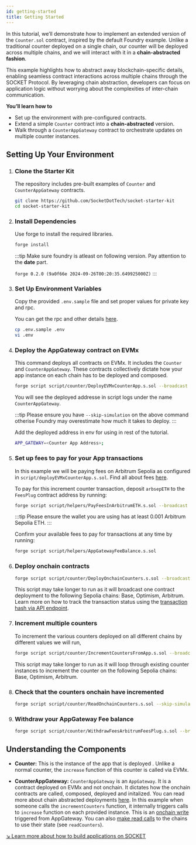 ```yaml
---
id: getting-started
title: Getting Started
---
```


In this tutorial, we’ll demonstrate how to implement an extended version of the `Counter.sol` contract, inspired by the default Foundry example. Unlike a traditional counter deployed on a single chain, our counter will be deployed across multiple chains, and we will interact with it in a **chain-abstracted fashion**.

This example highlights how to abstract away blockchain-specific details, enabling seamless contract interactions across multiple chains through the SOCKET Protocol. By leveraging chain abstraction, developers can focus on application logic without worrying about the complexities of inter-chain communication.

**You’ll learn how to**

- Set up the environment with pre-configured contracts.
- Extend a simple `Counter` contract into a **chain-abstracted** version.
- Walk through a `CounterAppGateway` contract to orchestrate updates on multiple counter instances.

## Setting Up Your Environment

1. ### Clone the Starter Kit

   The repository includes pre-built examples of `Counter` and `CounterAppGateway` contracts.

   ```bash
   git clone https://github.com/SocketDotTech/socket-starter-kit
   cd socket-starter-kit
   ```

1. ### Install Dependencies

   Use forge to install the required libraries.

   ```bash
   forge install
   ```

   :::tip
   Make sure foundry is atleast on following version. Pay attention to the **date** part.

   `forge 0.2.0 (9a0f66e 2024-09-26T00:20:35.649925000Z)`
   :::

1. ### Set Up Environment Variables

   Copy the provided `.env.sample` file and set proper values for private key and rpc.

   You can get the rpc and other details [here](/evmx).

   ```bash
   cp .env.sample .env
   vi .env
   ```

1. ### Deploy the AppGateway contract on EVMx

   This command deploys all contracts on EVMx. It includes the `Counter` and `CounterAppGateway`. These contracts collectively dictate how your app instance on each chain has to be deployed and composed.

   ```bash
   forge script script/counter/DeployEVMxCounterApp.s.sol --broadcast --skip-simulation --legacy --with-gas-price 0
   ```

   You will see the deployed addresse in script logs under the name `CounterAppGateway`.

   :::tip
   Please ensure you have `--skip-simulation` on the above command otherise Foundry may overestimate how much it takes to deploy.
   :::

   Add the deployed address in env for using in rest of the tutorial.

   ```bash
   APP_GATEWAY=<Counter App Address>;
   ```

1. ### Set up fees to pay for your App transactions

   In this example we will be paying fees on Arbitrum Sepolia as configured in `script/deployEVMxCounterApp.s.sol`. Find all about fees [here](/fees).

   To pay for this increment counter transaction, deposit `arbsepETH` to the `FeesPlug` contract address by running:

   ```bash
   forge script script/helpers/PayFeesInArbitrumETH.s.sol --broadcast  --skip-simulation
   ```

   :::tip
   Please ensure the wallet you are using has at least 0.001 Arbitrum Sepolia ETH.
   :::

   Confirm your available fees to pay for transactions at any time by running:

   ```bash
   forge script script/helpers/AppGatewayFeeBalance.s.sol
   ```

1. ### Deploy onchain contracts

   ```bash
   forge script script/counter/DeployOnchainCounters.s.sol --broadcast --skip-simulation --legacy --with-gas-price 0
   ```

   This script may take longer to run as it will broadcast one contract deployment to the following Sepolia chains: Base, Optimism, Arbitrum. Learn more on how to track the transaction status using the [transaction hash via API endpoint](/api#getdetailsbytxhash---transaction-hash-details).

1. ### Increment multiple counters

   To increment the various counters deployed on all different chains by different values we will run,

   ```bash
   forge script script/counter/IncrementCountersFromApp.s.sol --broadcast --skip-simulation --legacy --with-gas-price 0
   ```

   This script may take longer to run as it will loop through existing counter instances to increment the counter on the following Sepolia chains: Base, Optimism, Arbitrum.

1. ### Check that the counters onchain have incremented

   ```bash
   forge script script/counter/ReadOnchainCounters.s.sol --skip-simulation
   ```

1. ### Withdraw your AppGateway Fee balance

    ```bash
    forge script script/counter/WithdrawFeesArbitrumFeesPlug.s.sol --broadcast --skip-simulation --legacy --with-gas-price 0
    ```

## Understanding the Components

- **Counter:** This is the instance of the app that is deployed . Unlike a normal counter, the `increase` function of this counter is called via EVMx.

- **CounterAppGateway:** `CounterAppGateway` is an `AppGateway`. It is a contract deployed on EVMx and not onchain. It dictates how the onchain contracts are called, composed, deployed and initalized. You can read more about chain abstracted deployments [here](/deploy). In this example when someone calls the `incrementCounters` function, it internally triggers calls to `increase` function on each provided instance. This is an [onchain write](/call-contracts) triggered from AppGateway. You can also [make read calls](/read) to the chains to use their state (see `readCounters`).

[↘ Learn more about how to build applications on SOCKET](/writing-apps#architecture-overview)
